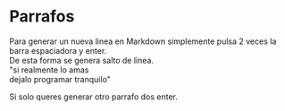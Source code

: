 # Parrafos
Para generar un nueva linea en Markdown simplemente  pulsa 2 veces la barra espaciadora y enter.  
De esta forma se genera salto de linea.  
"si realmente lo amas  
dejalo programar tranquilo"

Si solo queres generar  otro parrafo dos enter.

